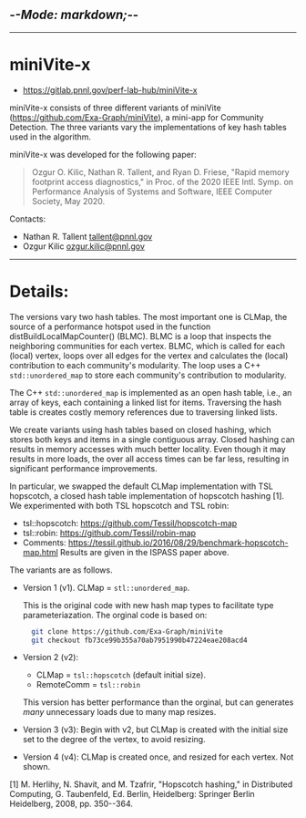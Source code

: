 -*-Mode: markdown;-*-
-----------------------------------------------------------------------------

-----------------------------------------------------------------------------
miniVite-x
=============================================================================

* https://gitlab.pnnl.gov/perf-lab-hub/miniVite-x

miniVite-x consists of three different variants of miniVite
(https://github.com/Exa-Graph/miniVite), a mini-app for Community
Detection. The three variants vary the implementations of key hash
tables used in the algorithm.

miniVite-x was developed for the following paper:
  > Ozgur O. Kilic, Nathan R. Tallent, and Ryan D. Friese, "Rapid memory footprint access diagnostics," in Proc. of the 2020 IEEE Intl. Symp. on Performance Analysis of Systems and Software, IEEE Computer Society, May 2020.

Contacts:
- Nathan R. Tallent <tallent@pnnl.gov>
- Ozgur Kilic <ozgur.kilic@pnnl.gov>


-----------------------------------------------------------------------------
Details:
=============================================================================

The versions vary two hash tables. The most important one is CLMap,
the source of a performance hotspot used in the function
distBuildLocalMapCounter() (BLMC). BLMC is a loop that inspects the
neighboring communities for each vertex. BLMC, which is called for
each (local) vertex, loops over all edges for the vertex and
calculates the (local) contribution to each community's
modularity. The loop uses a C++ `std::unordered_map` to store each
community's contribution to modularity.

The C++ `std::unordered_map` is implemented as an open hash table,
i.e., an array of keys, each containing a linked list for
items. Traversing the hash table is creates costly memory references
due to traversing linked lists.

We create variants using hash tables based on closed hashing, which
stores both keys and items in a single contiguous array.  Closed
hashing can results in memory accesses with much better locality.
Even though it may results in more loads, the over all access times
can be far less, resulting in significant performance improvements.

In particular, we swapped the default CLMap implementation with TSL
hopscotch, a closed hash table implementation of hopscotch hashing
[1]. We experimented with both TSL hopscotch and TSL robin:
  - tsl::hopscotch: https://github.com/Tessil/hopscotch-map
  - tsl::robin:     https://github.com/Tessil/robin-map
  - Comments: https://tessil.github.io/2016/08/29/benchmark-hopscotch-map.html
Results are given in the ISPASS paper above.

The variants are as follows.

* Version 1 (v1). CLMap = `stl::unordered_map`.

  This is the original code with new hash map types to facilitate type
  parameteriazation. The orginal code is based on:

  ```sh
    git clone https://github.com/Exa-Graph/miniVite
    git checkout fb73ce99b355a70ab7951990b47224eae208acd4
  ```

* Version 2 (v2):
  - CLMap = `tsl::hopscotch` (default initial size).
  - RemoteComm = `tsl::robin`
  
  This version has better performance than the orginal, but
  can generates *many* unnecessary loads due to many map resizes.

* Version 3 (v3): Begin with v2, but CLMap is created with the initial
  size set to the degree of the vertex, to avoid resizing.

* Version 4 (v4): CLMap is created once, and resized for each
  vertex. Not shown.


[1] M. Herlihy, N. Shavit, and M. Tzafrir, "Hopscotch hashing," in Distributed Computing, G. Taubenfeld, Ed. Berlin, Heidelberg: Springer Berlin Heidelberg, 2008, pp. 350--364.
